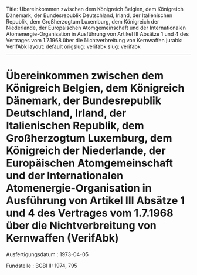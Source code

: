Title: Übereinkommen zwischen dem Königreich Belgien, dem Königreich Dänemark, der
  Bundesrepublik Deutschland, Irland, der Italienischen Republik, dem Großherzogtum
  Luxemburg, dem Königreich der Niederlande, der Europäischen Atomgemeinschaft und
  der Internationalen Atomenergie-Organisation in Ausführung von Artikel III Absätze
  1 und 4 des Vertrages vom 1.7.1968 über die Nichtverbreitung von Kernwaffen
jurabk: VerifAbk
layout: default
origslug: verifabk
slug: verifabk

---

# Übereinkommen zwischen dem Königreich Belgien, dem Königreich Dänemark, der Bundesrepublik Deutschland, Irland, der Italienischen Republik, dem Großherzogtum Luxemburg, dem Königreich der Niederlande, der Europäischen Atomgemeinschaft und der Internationalen Atomenergie-Organisation in Ausführung von Artikel III Absätze 1 und 4 des Vertrages vom 1.7.1968 über die Nichtverbreitung von Kernwaffen (VerifAbk)

Ausfertigungsdatum
:   1973-04-05

Fundstelle
:   BGBl II: 1974, 795


